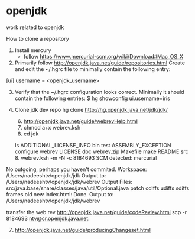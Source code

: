 # openjdk
work related to openjdk

How to clone a repository

1. Install mercury 
   - follow https://www.mercurial-scm.org/wiki/Download#Mac_OS_X
2. Primarily follow http://openjdk.java.net/guide/repositories.html
   Create and edit the ~/.hgrc file to minimally contain the following entry:

[ui]
username = <openjdk_username>

3. Verify that the ~/.hgrc configuration looks correct. Minimally it should contain the following entries:
$ hg showconfig
ui.username=iris

4. Clone jdk dev repo
   hg clone http://hg.openjdk.java.net/jdk/jdk/
   
   6. http://openjdk.java.net/guide/webrevHelp.html
   7. chmod a+x webrev.ksh
   8. cd jdk
   
   ls
ADDITIONAL_LICENSE_INFO bin                     test
ASSEMBLY_EXCEPTION      configure               webrev
LICENSE                 doc                     webrev.zip
Makefile                make
README                  src
   8. webrev.ksh -m -N -c 8184693
   SCM detected: mercurial

 No outgoing, perhaps you haven't commited.
      Workspace: /Users/nadeeshtv/openjdk/jdk
      Output to: /Users/nadeeshtv/openjdk/jdk/webrev
   Output Files:
	src/java.base/share/classes/java/util/Optional.java
		 patch cdiffs udiffs sdiffs frames old new
     index.html: Done.
Output to: /Users/nadeeshtv/openjdk/jdk/webrev

transfer the web rev http://openjdk.java.net/guide/codeReview.html
scp -r 8184693 ntv@cr.openjdk.java.net:

   
7. http://openjdk.java.net/guide/producingChangeset.html
    
